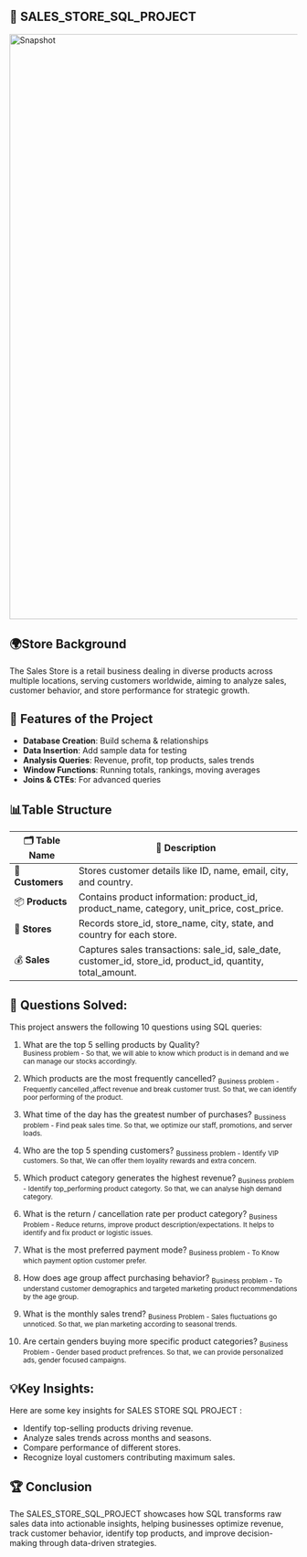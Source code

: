 ## 📌 SALES_STORE_SQL_PROJECT

<img width="1536" height="1024" alt="Snapshot" src="https://github.com/user-attachments/assets/c250cebc-9f11-420a-9a9a-394adef749b8" />


## 🌍Store Background

The Sales Store is a retail business dealing in diverse products across multiple locations, serving customers worldwide, aiming to analyze sales, customer behavior, and store performance for strategic growth.


## 🔹 Features of the Project

- **Database Creation**:  Build schema & relationships
- **Data Insertion**:  Add sample data for testing
- **Analysis Queries**:  Revenue, profit, top products, sales trends
- **Window Functions**:  Running totals, rankings, moving averages
- **Joins & CTEs**:  For advanced queries

## 📊Table Structure 

| 🗂 Table Name    | 📌 Description                                                                                                    |
| ---------------- | ----------------------------------------------------------------------------------------------------------------- |
| 👥 **Customers** | Stores customer details like ID, name, email, city, and country.                                                  |
| 📦 **Products**  | Contains product information: product\_id, product\_name, category, unit\_price, cost\_price.                     |
| 🏬 **Stores**    | Records store\_id, store\_name, city, state, and country for each store.                                          |
| 💰 **Sales**     | Captures sales transactions: sale\_id, sale\_date, customer\_id, store\_id, product\_id, quantity, total\_amount. |


## 🎯 Questions Solved:
This project answers the following 10 questions using SQL queries:

1. What are the top 5 selling products by Quality?  
<sub>Business problem - So that, we will able to know which product is in demand and we can manage our stocks accordingly.</sub>

2. Which products are the most frequently cancelled?
<sub>Business problem - Frequently cancelled ,affect revenue and break customer trust. So that, we can identify poor performing of the product.</sub>

3. What time of the day has the greatest number of purchases?
<sub>Bussiness problem - Find peak sales time. So that, we optimize our staff, promotions, and server loads.</sub>

4. Who are the top 5 spending customers?
<sub>Bussiness problem - Identify VIP customers. So that, We can offer them loyality rewards and extra concern.</sub>

5. Which product category generates the highest revenue?
<sub>Business problem - Identify top_performing product categorty. So that, we can analyse high demand category.</sub>

6. What is the return / cancellation rate per product category?
<sub>Business Problem - Reduce returns, improve product description/expectations. It helps to identify and fix product or logistic issues.</sub>

7. What is the most preferred payment mode?
<sub>Business problem - To Know which payment option customer prefer.</sub>

8. How does age group affect purchasing behavior?
<sub>Business problem - To understand customer demographics and targeted marketing product recommendations by the age group.</sub>

9. What is the monthly sales trend?
<sub>Business Problem - Sales fluctuations go unnoticed. So that, we plan marketing according to seasonal trends.</sub>

10. Are certain genders buying more specific product categories?
<sub>Business Problem - Gender based product prefrences. So that, we can provide personalized ads, gender focused campaigns.</sub>

## 💡Key Insights:
Here are some key insights for SALES STORE SQL PROJECT :

- Identify top-selling products driving revenue.
- Analyze sales trends across months and seasons.
- Compare performance of different stores.
- Recognize loyal customers contributing maximum sales.


## 🏆 Conclusion

The SALES_STORE_SQL_PROJECT showcases how SQL transforms raw sales data into actionable insights, helping businesses optimize revenue, track customer behavior, identify top products, and improve decision-making through data-driven strategies.
